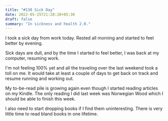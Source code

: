 ```yaml
---
title: "#138 Sick Day"
date: 2022-05-25T21:28:20+05:30
draft: false
summary: "In sickness and health 2.0."
---
```


I took a sick day from work today. Rested all morning and started to feel better by evening.

Sick days are dull, and by the time I started to feel better, I was back at my computer, resuming work.

I'm not feeling 100% yet and all the traveling over the last weekend took a toll on me. It would take at least a couple of days to get back on track and resume running and working out.

My to-be-read pile is growing again even though I started reading articles on my Kindle. The only reading I did last week was Norwegian Wood which I should be able to finish this week.

I also need to start dropping books if I find them uninteresting. There is very little time to read bland books in one lifetime.
